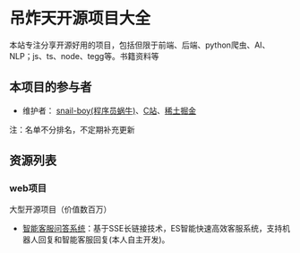 # 吊炸天开源项目大全
本站专注分享开源好用的项目，包括但限于前端、后端、python爬虫、AI、NLP；js、ts、node、tegg等。书籍资料等



## 本项目的参与者

- 维护者： [snail-boy(程序员蜗牛)](https://github.com/snail-boy)、[C站](https://blog.csdn.net/websmallrabbit)、[稀土掘金]()

[//]: # (- 贡献者：)

注：名单不分排名，不定期补充更新

## 资源列表

### web项目

大型开源项目（价值数百万）

*  [智能客服问答系统](https://github.com/qw3rtman/p)：基于SSE长链接技术，ES智能快速高效客服系统，支持机器人回复和智能客服回复(本人自主开发)。


